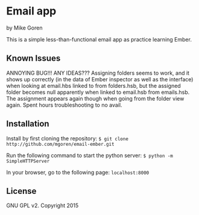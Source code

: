 Email app
=========

by Mike Goren

This is a simple less-than-functional email app as practice learning Ember.

Known Issues
------------

ANNOYING BUG!!! ANY IDEAS??? 
Assigning folders seems to work, and it shows up correctly (in the data of Ember inspector as well as the interface) when looking at email.hbs linked to from folders.hsb, but the assigned folder becomes null apparently when linked to email.hsb from emails.hsb. The assignment appears again though when going from the folder view again. Spent hours troubleshooting to no avail.



Installation
------------

Install by first cloning the repository: 
`$ git clone http://github.com/mgoren/email-ember.git`

Run the following command to start the python server:
`$ python -m SimpleHTTPServer`

In your browser, go to the following page:
`localhost:8000`

License
-------

GNU GPL v2. Copyright 2015
